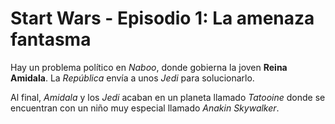 # Start Wars - Episodio 1: La amenaza fantasma

Hay un problema político en _Naboo_, donde gobierna la joven **Reina Amidala**. La _República_ envía a unos _Jedi_ para solucionarlo.

Al final, *Amidala* y los _Jedi_ acaban en un planeta llamado _Tatooine_ donde se encuentran con un niño muy especial llamado *Anakin 
Skywalker*.

